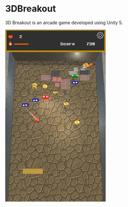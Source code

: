 # 3DBreakout
3D Breakout is an arcade game developed using Unity 5.

<img src="https://github.com/ericwalker/3DBreakout/blob/master/3D%20Breakout%202017/readmeImg/gameShot.png" width="320px">
